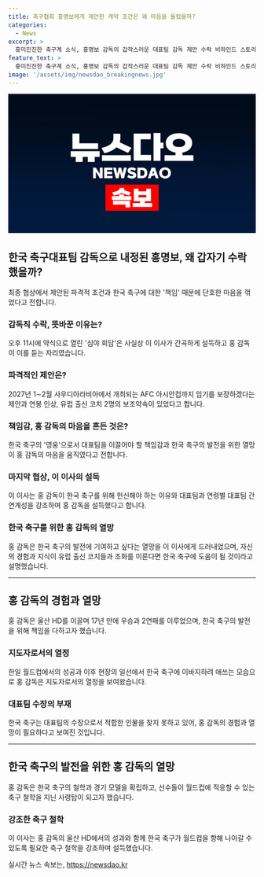 ```yaml
---
title: 축구협회 홍명보에게 제안한 계약 조건은 왜 마음을 돌렸을까?
categories:
  - News
excerpt: >
  흥미진진한 축구계 소식, 홍명보 감독의 갑작스러운 대표팀 감독 제안 수락 비하인드 스토리! 외국 감독과의 면담, 연봉 균형, 그리고 한국 축구에 대한 책임까지. 홍 감독의 돌연 변심을 결정한 이유는? 대한축구협회 기술총괄이사와의 협상 브리핑을 통해 공개된 홍 감독의 단단한 결심과 도전적인 조건들에 대해 알아보자. (150자)
feature_text: >
  흥미진진한 축구계 소식, 홍명보 감독의 갑작스러운 대표팀 감독 제안 수락 비하인드 스토리! 외국 감독과의 면담, 연봉 균형, 그리고 한국 축구에 대한 책임까지. 홍 감독의 돌연 변심을 결정한 이유는? 대한축구협회 기술총괄이사와의 협상 브리핑을 통해 공개된 홍 감독의 단단한 결심과 도전적인 조건들에 대해 알아보자. (150자)
image: '/assets/img/newsdao_breakingnews.jpg'
---
```


<p><img src="/assets/img/newsdao_breakingnews.jpg" alt="firstkoreanews 속보" /></p>

<h2 data-ke-size="size26">한국 축구대표팀 감독으로 내정된 홍명보, 왜 갑자기 수락했을까?</h2>

<p data-ke-size="size16">최종 협상에서 제안된 파격적 조건과 한국 축구에 대한 '책임' 때문에 단호한 마음을 꺾었다고 전합니다.</p>

<h3>감독직 수락, 뜻바꾼 이유는?</h3>

<p data-ke-size="size16">오후 11시에 약식으로 열린 '심야 회담'은 사실상 이 이사가 간곡하게 설득하고 홍 감독이 이를 듣는 자리였습니다.</p>

<h3>파격적인 제안은?</h3>

<p data-ke-size="size16">2027년 1∼2월 사우디아라비아에서 개최되는 AFC 아시안컵까지 임기를 보장하겠다는 제안과 연봉 인상, 유럽 출신 코치 2명의 보조약속이 있었다고 합니다.</p>

<h3>책임감, 홍 감독의 마음을 흔든 것은?</h3>

<p data-ke-size="size16">한국 축구의 '영웅'으로서 대표팀을 이끌어야 할 책임감과 한국 축구의 발전을 위한 열망이 홍 감독의 마음을 움직였다고 전합니다.</p>

<h3>마지막 협상, 이 이사의 설득</h3>

<p data-ke-size="size16">이 이사는 홍 감독이 한국 축구를 위해 헌신해야 하는 이유와 대표팀과 연령별 대표팀 간 연계성을 강조하며 홍 감독을 설득했다고 합니다.</p>

<h3>한국 축구를 위한 홍 감독의 열망</h3>

<p data-ke-size="size16">홍 감독은 한국 축구의 발전에 기여하고 싶다는 열망을 이 이사에게 드러내었으며, 자신의 경험과 지식이 유럽 출신 코치들과 조화를 이룬다면 한국 축구에 도움이 될 것이라고 설명했습니다.</p>

<hr>

<h2 data-ke-size="size26">홍 감독의 경험과 열망</h2>

<p data-ke-size="size16">홍 감독은 울산 HD를 이끌며 17년 만에 우승과 2연패를 이루었으며, 한국 축구의 발전을 위해 책임을 다하고자 했습니다.</p>

<h3>지도자로서의 열정</h3>

<p data-ke-size="size16">한일 월드컵에서의 성공과 이후 현장의 일선에서 한국 축구에 이바지하려 애쓰는 모습으로 홍 감독은 지도자로서의 열정을 보여왔습니다.</p>

<h3>대표팀 수장의 부재</h3>

<p data-ke-size="size16">한국 축구는 대표팀의 수장으로서 적합한 인물을 찾지 못하고 있어, 홍 감독의 경험과 열망이 필요하다고 보여진 것입니다.</p>

<hr>

<h2 data-ke-size="size26">한국 축구의 발전을 위한 홍 감독의 열망</h2>

<p data-ke-size="size16">홍 감독은 한국 축구의 철학과 경기 모델을 확립하고, 선수들이 월드컵에 적응할 수 있는 축구 철학을 지닌 사령탑이 되고자 했습니다.</p>

<h3>강조한 축구 철학</h3>

<p data-ke-size="size16">이 이사는 홍 감독의 울산 HD에서의 성과와 함께 한국 축구가 월드컵을 향해 나아갈 수 있도록 필요한 축구 철학을 강조하며 설득했습니다.</p>
실시간 뉴스 속보는, <a href="https://newsdao.kr" rel="dofollow">https://newsdao.kr</a>



